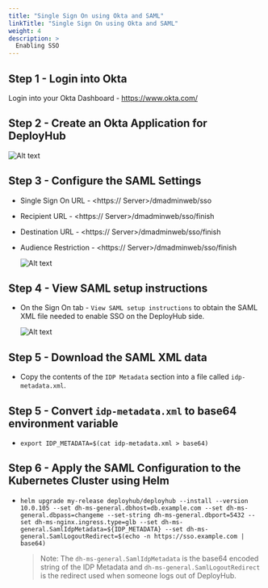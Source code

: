 ```yaml
---
title: "Single Sign On using Okta and SAML"
linkTitle: "Single Sign On using Okta and SAML"
weight: 4
description: >
  Enabling SSO
---
```


## Step 1 - Login into Okta

Login into your Okta Dashboard - <https://www.okta.com/>

## Step 2 - Create an Okta Application for DeployHub

![Alt text](/deployhub-okta-app.png "DeployHub Okta Application")

## Step 3 - Configure the SAML Settings

- Single Sign On URL - <https://<DeployHub> Server>/dmadminweb/sso
- Recipient URL - <https://<DeployHub> Server>/dmadminweb/sso/finish
- Destination URL - <https://<DeployHub> Server>/dmadminweb/sso/finish
- Audience Restriction - <https://<DeployHub> Server>/dmadminweb/sso/finish

  ![Alt text](/deployhub-okta-saml.png "DeployHub Okta SAML")

## Step 4 - View SAML setup instructions

- On the Sign On tab - `View SAML setup instructions` to obtain the SAML XML file needed to enable SSO on the DeployHub side.

  ![Alt text](/deployhub-okta-saml-view.png "DeployHub Okta Sign On")

## Step 5 - Download the SAML XML data

- Copy the contents of the `IDP Metadata` section into a file called `idp-metadata.xml`.
  
## Step 5 - Convert `idp-metadata.xml` to base64 environment variable

- `export IDP_METADATA=$(cat idp-metadata.xml > base64)`

## Step 6 - Apply the SAML Configuration to the Kubernetes Cluster using Helm

- `helm upgrade my-release deployhub/deployhub --install --version 10.0.105 --set dh-ms-general.dbhost=db.example.com --set dh-ms-general.dbpass=changeme --set-string dh-ms-general.dbport=5432 --set dh-ms-nginx.ingress.type=glb --set dh-ms-general.SamlIdpMetadata=${IDP_METADATA} --set dh-ms-general.SamlLogoutRedirect=$(echo -n https://sso.example.com | base64)`

  > Note:  The `dh-ms-general.SamlIdpMetadata` is the base64 encoded string of the IDP Metadata and `dh-ms-general.SamlLogoutRedirect` is the redirect used when someone logs out of DeployHub.
